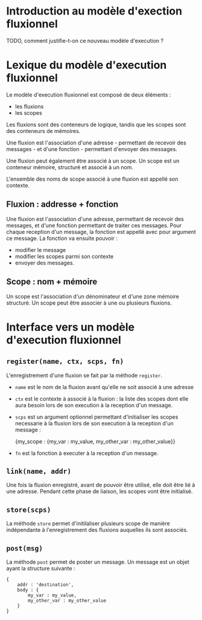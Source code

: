 # Introduction au modèle d'exection fluxionnel

TODO, comment justifie-t-on ce nouveau modèle d'execution ?

# Lexique du modèle d'execution fluxionnel

Le modèle d'execution fluxionnel est composé de deux éléments :

+ les fluxions
+ les scopes

Les fluxions sont des conteneurs de logique, tandis que les scopes sont des conteneurs de mémoires.

Une fluxion est l'association d'une adresse - permettant de recevoir des messages - et d'une fonction - permettant d'envoyer des messages.

Une fluxion peut également être associé à un scope.
Un scope est un conteneur mémoire, structuré et associé à un nom.

L'ensemble des noms de scope associé à une fluxion est appellé son contexte.

## Fluxion : addresse + fonction

Une fluxion est l'association d'une adresse, permettant de recevoir des messages, et d'une fonction permettant de traiter ces messages.
Pour chaque reception d'un message, la fonction est appellé avec pour argument ce message. La fonction va ensuite pouvoir :

+ modifier le message
+ modifier les scopes parmi son contexte
+ envoyer des messages.

## Scope : nom + mémoire

Un scope est l'association d'un dénominateur et d'une zone mémoire structuré.
Un scope peut être associer à une ou plusieurs fluxions.

# Interface vers un modèle d'execution fluxionnel

## `register(name, ctx, scps, fn)`

L'enregistrement d'une fluxion se fait par la méthode `register`.

+ `name` est le nom de la fluxion avant qu'elle ne soit associé à une adresse
+ `ctx` est le contexte à associé à la fluxion : la liste des scopes dont elle aura besoin lors de son execution à la reception d'un message.
+ `scps` est un argument optionnel permettant d'initialiser les scopes necessarie à la fluxion lors de son execution à la reception d'un message :

    {my_scope : {my_var : my_value, my_other_var : my_other_value}}

+ `fn` est la fonction à executer à la reception d'un message.

## `link(name, addr)`

Une fois la fluxion enregistré, avant de pouvoir être utilisé, elle doit être lié à une adresse.
Pendant cette phase de liaison, les scopes vont être initialisé.

## `store(scps)`

La méthode `store` permet d'initilaliser plusieurs scope de manière indépendante à l'enregistrement des fluxions auquelles ils sont associés.

## `post(msg)`

La méthode `post` permet de poster un message.
Un message est un objet ayant la structure suivante :

    {
        addr : 'destination',
        body : {
            my_var : my_value,
            my_other_var : my_other_value
        }
    }